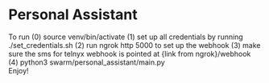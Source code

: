 # Personal Assistant 

To run
(0) source venv/bin/activate
(1) set up all credentials by running ./set_credentials.sh 
(2) run ngrok http 5000 to set up the webhook
(3) make sure the sms for telnyx webhook is pointed at {link from ngrok}/webhook
(4) python3 swarm/personal_assistant/main.py    
Enjoy! 